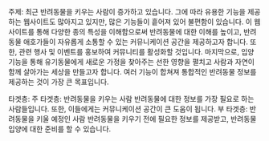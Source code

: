 주제:
최근 반려동물을 키우는 사람이 증가하고 있습니다.
그에 따라 유용한 기능을 제공하는 웹사이트도 많아지고 있지만, 많은 기능들이 흩어져 있어 불편함이 있습니다.
이 웹사이트를 통해 다양한 종의 특성을 이해함으로써 반려동물에 대한 이해를 높이고,
반려동물 애호가들이 자유롭게 소통할 수 있는 커뮤니케이션 공간을 제공하고자 합니다.
또한, 관련 행사 및 이벤트를 홍보하여 커뮤니티를 활성화할 것입니다.
마지막으로, 입양 기능을 통해 유기동물에게 새로운 가정을 찾아주는 선한 영향을 펼치고
사람과 자연이 함께 살아가는 세상을 만들고자 합니다.
여러 기능이 합쳐져 통합적인 반려동물 정보를 제공하는 것이 가장 큰 목표입니다.

타겟층:
주 타겟층: 반려동물을 키우는 사람
반려동물에 대한 정보를 가장 필요로 하는 사람들입니다. 또한, 이들에게는 커뮤니케이션 공간이 큰 도움이 됩니다.
부 타겟층: 반려동물을 키울 예정인 사람
반려동물을 키우기 전에 필요한 정보를 제공받고, 반려동물 입양에 대한 준비를 할 수 있습니다.
